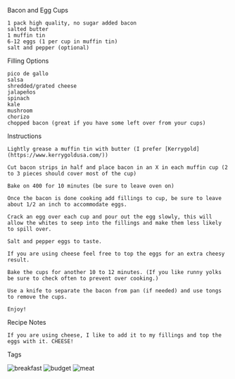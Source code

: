 Bacon and Egg Cups

    1 pack high quality, no sugar added bacon
    salted butter
    1 muffin tin
    6-12 eggs (1 per cup in muffin tin)
    salt and pepper (optional)

Filling Options

    pico de gallo
    salsa
    shredded/grated cheese
    jalapeños
    spinach
    kale
    mushroom
    chorizo
    chopped bacon (great if you have some left over from your cups)

Instructions

    Lightly grease a muffin tin with butter (I prefer [Kerrygold](https://www.kerrygoldusa.com/))

    Cut bacon strips in half and place bacon in an X in each muffin cup (2 to 3 pieces should cover most of the cup)

    Bake on 400 for 10 minutes (be sure to leave oven on)

    Once the bacon is done cooking add fillings to cup, be sure to leave about 1/2 an inch to accommodate eggs.

    Crack an egg over each cup and pour out the egg slowly, this will allow the whites to seep into the fillings and make them less likely to spill over.

    Salt and pepper eggs to taste.

    If you are using cheese feel free to top the eggs for an extra cheesy result.

    Bake the cups for another 10 to 12 minutes. (If you like runny yolks be sure to check often to prevent over cooking.)

    Use a knife to separate the bacon from pan (if needed) and use tongs to remove the cups.

    Enjoy!

Recipe Notes

    If you are using cheese, I like to add it to my fillings and top the eggs with it. CHEESE!

Tags

![breakfast](https://img.shields.io/badge/breakfast-green.svg) ![budget](https://img.shields.io/badge/budget-blue.svg) ![meat](https://img.shields.io/badge/meat-red.svg)